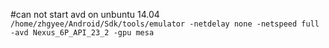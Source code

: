 #can not start avd on unbuntu 14.04
`/home/zhgyee/Android/Sdk/tools/emulator -netdelay none -netspeed full -avd Nexus_6P_API_23_2 -gpu mesa`
